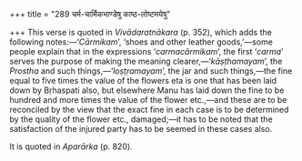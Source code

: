 +++
title = "289 चर्म-चार्मिकभाण्डेषु काष्ठ-लोष्टमयेषु"

+++
This verse is quoted in *Vivādaratnākara* (p. 352), which adds the
following notes:—‘*Cārmikam*’, ‘shoes and other leather goods,’—some
people explain that in the expressions ‘*carmacārmikam*’, the first
‘*carma*’ serves the purpose of making the meaning
clearer,—‘*kāṣṭhamayam*’, the *Prostha* and such
things,—‘*loṣṭṛamayam*’, the jar and such things,—the fine equal to five
times the value of the flowers eta is one that has been laid down by
Bṛhaspati also, but elsewhere Manu has laid down the fine to be hundred
and more times the value of the flower etc.,—and these are to be
reconciled by the view that the exact fine in each case is to be
determined by the quality of the flower etc., damaged;—it has to be
noted that the satisfaction of the injured party has to be seemed in
these cases also.

It is quoted in *Aparārka* (p. 820).


